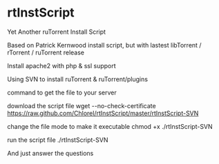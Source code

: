 rtInstScript
============

Yet Another ruTorrent Install Script 

Based on Patrick Kernwood install script, but with lastest libTorrent / rTorrent / ruTorrent release

Install apache2 with php & ssl support

Using SVN to install ruTorrent & ruTorrent/plugins

command to get the file to your server

download the script file
wget --no-check-certificate https://raw.github.com/Chlorel/rtInstScript/master/rtInstScript-SVN

change the file mode to make it executable
chmod +x ./rtInstScript-SVN

run the script file 
./rtInstScript-SVN

And just answer the questions
